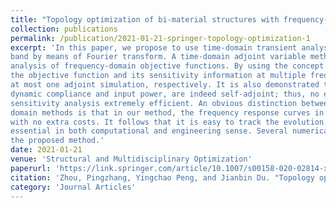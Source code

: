 ```yaml
---
title: "Topology optimization of bi-material structures with frequency-domain objectives using time-domain simulation and sensitivity analysis"
collection: publications
permalink: /publication/2021-01-21-springer-topology-optimization-1
excerpt: 'In this paper, we propose to use time-domain transient analysis to compute the response of structures in a wide frequency
band by means of Fourier transform. A time-domain adjoint variable method is then developed to carry out the sensitivity
analysis of frequency-domain objective functions. By using the concept of frequency response function, it turns out that both
the objective function and its sensitivity information at multiple frequencies can be obtained by one original simulation and
at most one adjoint simulation, respectively. It is also demonstrated that some commonly used performance indices, e.g.,
dynamic compliance and input power, are indeed self-adjoint; thus, no extra adjoint simulations are needed, which makes the
sensitivity analysis extremely efficient. An obvious distinction between the proposed method and the traditional frequency
domain methods is that in our method, the frequency response curves in a wide band can be obtained in each iteration
with no extra costs. It follows that it is easy to track the evolution of the frequency response curve in our method, which is
essential in both computational and engineering sense. Several numerical examples are tested to show the effectiveness of
the proposed method.'
date: 2021-01-21
venue: 'Structural and Multidisciplinary Optimization'
paperurl: 'https://link.springer.com/article/10.1007/s00158-020-02814-x'
citation: 'Zhou, Pingzhang, Yingchao Peng, and Jianbin Du. "Topology optimization of bi-material structures with frequency-domain objectives using time-domain simulation and sensitivity analysis." Structural and Multidisciplinary Optimization 63, no. 2 (2021): 575-593.'
category: 'Journal Articles'
---
```

